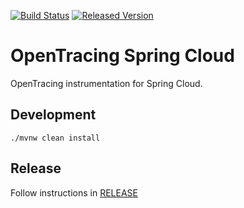 [![Build Status][ci-img]][ci] [![Released Version][maven-img]][maven]

# OpenTracing Spring Cloud
OpenTracing instrumentation for Spring Cloud.

## Development
```shell
./mvnw clean install
```

## Release
Follow instructions in [RELEASE](RELEASE.md)

   [ci-img]: https://travis-ci.org/opentracing-contrib/java-spring-cloud.svg?branch=master
   [ci]: https://travis-ci.org/opentracing-contrib/java-spring-cloud
   [maven-img]: https://img.shields.io/maven-central/v/io.opentracing.contrib/opentracing-spring-cloud.svg?maxAge=2592000
   [maven]: http://search.maven.org/#search%7Cga%7C1%7Copentracing-spring-cloud
